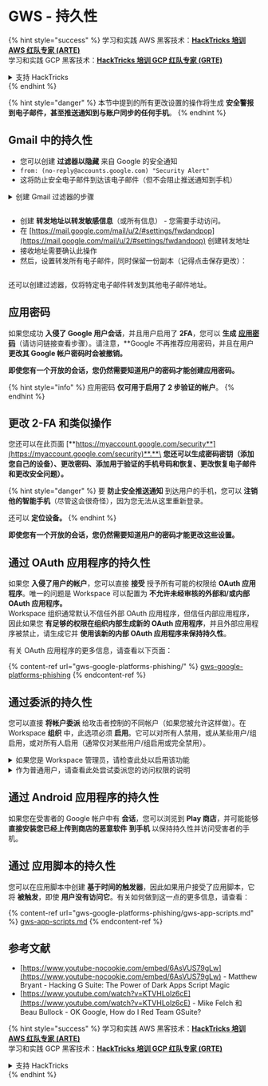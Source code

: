 # GWS - 持久性

{% hint style="success" %}
学习和实践 AWS 黑客技术：<img src="../../.gitbook/assets/image (1) (1) (1).png" alt="" data-size="line">[**HackTricks 培训 AWS 红队专家 (ARTE)**](https://training.hacktricks.xyz/courses/arte)<img src="../../.gitbook/assets/image (1) (1) (1).png" alt="" data-size="line">\
学习和实践 GCP 黑客技术：<img src="../../.gitbook/assets/image (2).png" alt="" data-size="line">[**HackTricks 培训 GCP 红队专家 (GRTE)**<img src="../../.gitbook/assets/image (2).png" alt="" data-size="line">](https://training.hacktricks.xyz/courses/grte)

<details>

<summary>支持 HackTricks</summary>

* 查看 [**订阅计划**](https://github.com/sponsors/carlospolop)!
* **加入** 💬 [**Discord 群组**](https://discord.gg/hRep4RUj7f) 或 [**Telegram 群组**](https://t.me/peass) 或 **关注** 我们的 **Twitter** 🐦 [**@hacktricks\_live**](https://twitter.com/hacktricks_live)**.**
* **通过向** [**HackTricks**](https://github.com/carlospolop/hacktricks) 和 [**HackTricks Cloud**](https://github.com/carlospolop/hacktricks-cloud) GitHub 仓库提交 PR 分享黑客技巧。

</details>
{% endhint %}

{% hint style="danger" %}
本节中提到的所有更改设置的操作将生成 **安全警报到电子邮件，甚至推送通知到与账户同步的任何手机**。
{% endhint %}

## **Gmail 中的持久性**

* 您可以创建 **过滤器以隐藏** 来自 Google 的安全通知
* `from: (no-reply@accounts.google.com) "Security Alert"`
* 这将防止安全电子邮件到达该电子邮件（但不会阻止推送通知到手机）

<details>

<summary>创建 Gmail 过滤器的步骤</summary>

（来自 [**这里**](https://support.google.com/mail/answer/6579) 的说明）

1. 打开 [Gmail](https://mail.google.com/)。
2. 在顶部的搜索框中，点击显示搜索选项 ![photos tune](https://lh3.googleusercontent.com/cD6YR_YvqXqNKxrWn2NAWkV6tjJtg8vfvqijKT1_9zVCrl2sAx9jROKhLqiHo2ZDYTE=w36) 。
3. 输入您的搜索条件。如果您想检查搜索是否正确，请点击 **搜索** 查看显示的电子邮件。
4. 在搜索窗口的底部，点击 **创建过滤器**。
5. 选择您希望过滤器执行的操作。
6. 点击 **创建过滤器**。

在 [https://mail.google.com/mail/u/0/#settings/filters](https://mail.google.com/mail/u/0/#settings/filters) 检查您当前的过滤器（以删除它们）

</details>

<figure><img src="../../.gitbook/assets/image (331).png" alt=""><figcaption></figcaption></figure>

* 创建 **转发地址以转发敏感信息**（或所有信息） - 您需要手动访问。
* 在 [https://mail.google.com/mail/u/2/#settings/fwdandpop](https://mail.google.com/mail/u/2/#settings/fwdandpop) 创建转发地址
* 接收地址需要确认此操作
* 然后，设置转发所有电子邮件，同时保留一份副本（记得点击保存更改）：

<figure><img src="../../.gitbook/assets/image (332).png" alt=""><figcaption></figcaption></figure>

还可以创建过滤器，仅将特定电子邮件转发到其他电子邮件地址。

## 应用密码

如果您成功 **入侵了 Google 用户会话**，并且用户启用了 **2FA**，您可以 **生成** [**应用密码**](https://support.google.com/accounts/answer/185833?hl=en)（请访问链接查看步骤）。请注意，**Google 不再推荐应用密码，并且在用户 **更改其 Google 帐户密码时会被撤销。**

**即使您有一个开放的会话，您仍然需要知道用户的密码才能创建应用密码。**

{% hint style="info" %}
应用密码 **仅可用于启用了 2 步验证的帐户**。
{% endhint %}

## 更改 2-FA 和类似操作

您还可以在此页面 [**https://myaccount.google.com/security**](https://myaccount.google.com/security)**.**\
**您还可以生成密码密钥（添加您自己的设备）、更改密码、添加用于验证的手机号码和恢复、更改恢复电子邮件和更改安全问题）。**

{% hint style="danger" %}
要 **防止安全推送通知** 到达用户的手机，您可以 **注销他的智能手机**（尽管这会很奇怪），因为您无法从这里重新登录。

还可以 **定位设备。**
{% endhint %}

**即使您有一个开放的会话，您仍然需要知道用户的密码才能更改这些设置。**

## 通过 OAuth 应用程序的持久性

如果您 **入侵了用户的帐户**，您可以直接 **接受** 授予所有可能的权限给 **OAuth 应用程序**。唯一的问题是 Workspace 可以配置为 **不允许未经审核的外部和/或内部 OAuth 应用程序。**\
Workspace 组织通常默认不信任外部 OAuth 应用程序，但信任内部应用程序，因此如果您 **有足够的权限在组织内部生成新的 OAuth 应用程序**，并且外部应用程序被禁止，请生成它并 **使用该新的内部 OAuth 应用程序来保持持久性**。

有关 OAuth 应用程序的更多信息，请查看以下页面：

{% content-ref url="gws-google-platforms-phishing/" %}
[gws-google-platforms-phishing](gws-google-platforms-phishing/)
{% endcontent-ref %}

## 通过委派的持久性

您可以直接 **将帐户委派** 给攻击者控制的不同帐户（如果您被允许这样做）。在 Workspace **组织** 中，此选项必须 **启用**。它可以对所有人禁用，或从某些用户/组启用，或对所有人启用（通常仅对某些用户/组启用或完全禁用）。

<details>

<summary>如果您是 Workspace 管理员，请检查此处以启用该功能</summary>

（信息 [复制自文档](https://support.google.com/a/answer/7223765)）

作为您组织的管理员（例如，您的工作或学校），您控制用户是否可以委派对其 Gmail 帐户的访问。您可以让每个人都有委派其帐户的选项。或者，仅允许某些部门的人设置委派。例如，您可以：

* 将行政助理添加为您 Gmail 帐户的委派，以便他们可以代表您阅读和发送电子邮件。
* 将一个组（例如您的销售部门）添加到组中作为委派，以便所有人都可以访问一个 Gmail 帐户。

用户只能将访问权限委派给同一组织中的其他用户，无论其域或组织单位如何。

#### 委派限制和限制

* **允许用户将其邮箱访问权限授予 Google 组** 选项：要使用此选项，必须为被委派帐户的 OU 和每个组成员的 OU 启用此选项。属于没有启用此选项的 OU 的组成员无法访问被委派的帐户。
* 在典型使用情况下，40 个委派用户可以同时访问一个 Gmail 帐户。一个或多个委派的超出平均使用可能会减少此数字。
* 经常访问 Gmail 的自动化过程也可能减少可以同时访问帐户的委派数量。这些过程包括频繁访问 Gmail 的 API 或浏览器扩展。
* 单个 Gmail 帐户支持最多 1,000 个唯一委派。组在组中计为一个委派，计入限制。
* 委派不会增加 Gmail 帐户的限制。具有委派用户的 Gmail 帐户具有标准的 Gmail 帐户限制和政策。有关详细信息，请访问 [Gmail 限制和政策](https://support.google.com/a/topic/28609)。

#### 第 1 步：为您的用户启用 Gmail 委派

**在开始之前：** 要将设置应用于某些用户，请将其帐户放入 [组织单位](https://support.google.com/a/topic/1227584)。

1. [登录](https://admin.google.com/) 到您的 [Google 管理控制台](https://support.google.com/a/answer/182076)。

使用 _管理员帐户_ 登录，而不是您当前的帐户 CarlosPolop@gmail.com
2. 在管理控制台中，转到菜单 ![](https://storage.googleapis.com/support-kms-prod/JxKYG9DqcsormHflJJ8Z8bHuyVI5YheC0lAp)![然后](https://storage.googleapis.com/support-kms-prod/Th2Tx0uwPMOhsMPn7nRXMUo3vs6J0pto2DTn)![](https://storage.googleapis.com/support-kms-prod/ocGtUSENh4QebLpvZcmLcNRZyaTBcolMRSyl) **应用**![然后](https://storage.googleapis.com/support-kms-prod/Th2Tx0uwPMOhsMPn7nRXMUo3vs6J0pto2DTn)**Google Workspace**![然后](https://storage.googleapis.com/support-kms-prod/Th2Tx0uwPMOhsMPn7nRXMUo3vs6J0pto2DTn)**Gmail**![然后](https://storage.googleapis.com/support-kms-prod/Th2Tx0uwPMOhsMPn7nRXMUo3vs6J0pto2DTn)**用户设置**。
3. 要将设置应用于所有人，请保留选定的顶级组织单位。否则，选择一个子 [组织单位](https://support.google.com/a/topic/1227584)。
4. 点击 **邮件委派**。
5. 勾选 **允许用户将其邮箱访问权限委派给域中的其他用户** 复选框。
6. （可选）要让用户指定委派消息中包含的发件人信息，请勾选 **允许用户自定义此设置** 复选框。
7. 选择一个选项，作为委派发送的消息中包含的默认发件人信息：
* **显示帐户所有者和发送电子邮件的委派**—消息包括 Gmail 帐户所有者和委派的电子邮件地址。
* **仅显示帐户所有者**—消息仅包括 Gmail 帐户所有者的电子邮件地址。委派的电子邮件地址不包括在内。
8. （可选）要让用户将组添加到组中作为委派，请勾选 **允许用户将其邮箱访问权限授予 Google 组** 复选框。
9. 点击 **保存**。如果您配置了子组织单位，您可能能够 **继承** 或 **覆盖** 父组织单位的设置。
10. （可选）要为其他组织单位启用 Gmail 委派，请重复步骤 3-9。

更改可能需要最多 24 小时，但通常会更快发生。 [了解更多](https://support.google.com/a/answer/7514107)

#### 第 2 步：让用户为其帐户设置委派

启用委派后，您的用户可以转到其 Gmail 设置以分配委派。委派可以代表用户阅读、发送和接收消息。

有关详细信息，请引导用户查看 [委派和协作电子邮件](https://support.google.com/a/users/answer/138350)。

</details>

<details>

<summary>作为普通用户，请查看此处尝试委派您的访问权限的说明</summary>

（信息复制自 [**文档**](https://support.google.com/mail/answer/138350)）

您最多可以添加 10 个委派。

如果您通过工作、学校或其他组织使用 Gmail：

* 您可以在组织内添加最多 1000 个委派。
* 在典型使用情况下，40 个委派可以同时访问一个 Gmail 帐户。
* 如果您使用自动化过程，例如 API 或浏览器扩展，少数委派可以同时访问一个 Gmail 帐户。

1. 在计算机上，打开 [Gmail](https://mail.google.com/)。您无法通过 Gmail 应用添加委派。
2. 在右上角，点击设置 ![设置](https://lh3.googleusercontent.com/p3J-ZSPOLtuBBR_ofWTFDfdgAYQgi8mR5c76ie8XQ2wjegk7-yyU5zdRVHKybQgUlQ=w36-h36) ![然后](https://lh3.googleusercontent.com/3_l97rr0GvhSP2XV5OoCkV2ZDTIisAOczrSdzNCBxhIKWrjXjHucxNwocghoUa39gw=w36-h36) **查看所有设置**。
3. 点击 **帐户和导入** 或 **帐户** 选项卡。
4. 在“授予对您的帐户的访问权限”部分，点击 **添加另一个帐户**。如果您通过工作或学校使用 Gmail，您的组织可能会限制电子邮件委派。如果您看不到此设置，请联系您的管理员。
* 如果您看不到授予对您的帐户的访问权限，则表示它被限制。
5. 输入您要添加的人的电子邮件地址。如果您通过工作、学校或其他组织使用 Gmail，并且您的管理员允许，您可以输入一个组的电子邮件地址。该组必须与您的组织具有相同的域。组的外部成员被拒绝委派访问。\
\
**重要：** 如果您委派的帐户是新帐户或密码已重置，则管理员必须关闭首次登录时更改密码的要求。

* [了解管理员如何创建用户](https://support.google.com/a/answer/33310)。
* [了解管理员如何重置密码](https://support.google.com/a/answer/33319)。

6. 点击 **下一步** ![然后](https://lh3.googleusercontent.com/QbWcYKta5vh_4-OgUeFmK-JOB0YgLLoGh69P478nE6mKdfpWQniiBabjF7FVoCVXI0g=h36) **发送电子邮件以授予访问权限**。

您添加的人将收到一封电子邮件，要求他们确认。邀请在一周后过期。

如果您添加了一个组，所有组成员将成为委派，而无需确认。

注意：委派生效可能需要最多 24 小时。

</details>

## 通过 Android 应用程序的持久性

如果您在受害者的 Google 帐户中有 **会话**，您可以浏览到 **Play 商店**，并可能能够 **直接安装您已经上传到商店的恶意软件** **到手机** 以保持持久性并访问受害者的手机。

## **通过** 应用脚本的持久性

您可以在应用脚本中创建 **基于时间的触发器**，因此如果用户接受了应用脚本，它将 **被触发**，即使 **用户没有访问它**。有关如何做到这一点的更多信息，请查看：

{% content-ref url="gws-google-platforms-phishing/gws-app-scripts.md" %}
[gws-app-scripts.md](gws-google-platforms-phishing/gws-app-scripts.md)
{% endcontent-ref %}

## 参考文献

* [https://www.youtube-nocookie.com/embed/6AsVUS79gLw](https://www.youtube-nocookie.com/embed/6AsVUS79gLw) - Matthew Bryant - Hacking G Suite: The Power of Dark Apps Script Magic
* [https://www.youtube.com/watch?v=KTVHLolz6cE](https://www.youtube.com/watch?v=KTVHLolz6cE) - Mike Felch 和 Beau Bullock - OK Google, How do I Red Team GSuite?

{% hint style="success" %}
学习和实践 AWS 黑客技术：<img src="../../.gitbook/assets/image (1) (1) (1).png" alt="" data-size="line">[**HackTricks 培训 AWS 红队专家 (ARTE)**](https://training.hacktricks.xyz/courses/arte)<img src="../../.gitbook/assets/image (1) (1) (1).png" alt="" data-size="line">\
学习和实践 GCP 黑客技术：<img src="../../.gitbook/assets/image (2).png" alt="" data-size="line">[**HackTricks 培训 GCP 红队专家 (GRTE)**<img src="../../.gitbook/assets/image (2).png" alt="" data-size="line">](https://training.hacktricks.xyz/courses/grte)

<details>

<summary>支持 HackTricks</summary>

* 查看 [**订阅计划**](https://github.com/sponsors/carlospolop)!
* **加入** 💬 [**Discord 群组**](https://discord.gg/hRep4RUj7f) 或 [**Telegram 群组**](https://t.me/peass) 或 **关注** 我们的 **Twitter** 🐦 [**@hacktricks\_live**](https://twitter.com/hacktricks_live)**.**
* **通过向** [**HackTricks**](https://github.com/carlospolop/hacktricks) 和 [**HackTricks Cloud**](https://github.com/carlospolop/hacktricks-cloud) GitHub 仓库提交 PR 分享黑客技巧。

</details>
{% endhint %}
